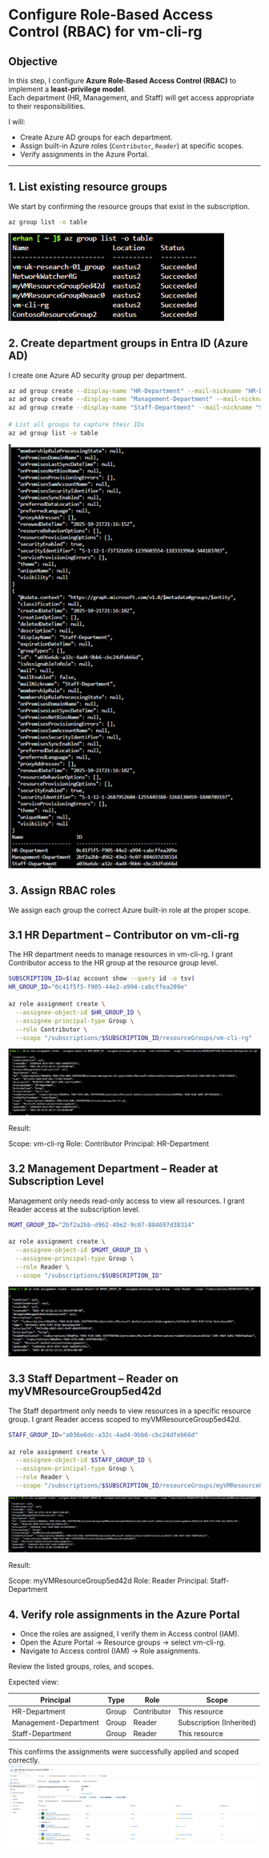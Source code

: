 # Configure Role-Based Access Control (RBAC) for vm-cli-rg

## Objective

In this step, I configure **Azure Role-Based Access Control (RBAC)** to implement a **least-privilege model**.  
Each department (HR, Management, and Staff) will get access appropriate to their responsibilities.

I will:
- Create Azure AD groups for each department.
- Assign built-in Azure roles (`Contributor`, `Reader`) at specific scopes.
- Verify assignments in the Azure Portal.

---

## 1. List existing resource groups

We start by confirming the resource groups that exist in the subscription.

```bash
az group list -o table
```
![Validation Passed](../images/27.List-recource-group.png)

## 2. Create department groups in Entra ID (Azure AD)

I create one Azure AD security group per department.

```bash
az ad group create --display-name "HR-Department" --mail-nickname "HR-Department"
az ad group create --display-name "Management-Department" --mail-nickname "Management-Department"
az ad group create --display-name "Staff-Department" --mail-nickname "Staff-Department"

# List all groups to capture their IDs
az ad group list -o table
```
![Validation Passed](../images/28.create-department-group.png)

## 3. Assign RBAC roles

We assign each group the correct Azure built-in role at the proper scope.

## 3.1 HR Department – Contributor on vm-cli-rg

The HR department needs to manage resources in vm-cli-rg.
I grant Contributor access to the HR group at the resource group level.

```bash
SUBSCRIPTION_ID=$(az account show --query id -o tsv)
HR_GROUP_ID="0c41f5f5-f905-44e2-a994-cabcffea209e"

az role assignment create \
  --assignee-object-id $HR_GROUP_ID \
  --assignee-principal-type Group \
  --role Contributor \
  --scope "/subscriptions/$SUBSCRIPTION_ID/resourceGroups/vm-cli-rg"
```
![Validation Passed](../images/29.HR-role-create.png)

Result:

Scope: vm-cli-rg
Role: Contributor
Principal: HR-Department

## 3.2 Management Department – Reader at Subscription Level

Management only needs read-only access to view all resources.
I grant Reader access at the subscription level.

```bash
MGMT_GROUP_ID="2bf2a2bb-d962-49e2-9c07-884697d38314"

az role assignment create \
  --assignee-object-id $MGMT_GROUP_ID \
  --assignee-principal-type Group \
  --role Reader \
  --scope "/subscriptions/$SUBSCRIPTION_ID"
```
![Validation Passed](../images/30.Management-role-create.png)

## 3.3 Staff Department – Reader on myVMResourceGroup5ed42d

The Staff department only needs to view resources in a specific resource group.
I grant Reader access scoped to myVMResourceGroup5ed42d.

```bash
STAFF_GROUP_ID="a036e6dc-a32c-4ad4-9bb6-cbc24dfeb66d"

az role assignment create \
  --assignee-object-id $STAFF_GROUP_ID \
  --assignee-principal-type Group \
  --role Reader \
  --scope "/subscriptions/$SUBSCRIPTION_ID/resourceGroups/myVMResourceGroup5ed42d"
```
![Validation Passed](../images/31.staff-role-create.png)

Result:

Scope: myVMResourceGroup5ed42d
Role: Reader
Principal: Staff-Department

## 4. Verify role assignments in the Azure Portal

- Once the roles are assigned, I verify them in Access control (IAM).
- Open the Azure Portal → Resource groups → select vm-cli-rg.
- Navigate to Access control (IAM) → Role assignments.

Review the listed groups, roles, and scopes.

Expected view:

| Principal             | Type  | Role        | Scope                    |
| --------------------- | ----- | ----------- | ------------------------ |
| HR-Department         | Group | Contributor | This resource            |
| Management-Department | Group | Reader      | Subscription (Inherited) |
| Staff-Department      | Group | Reader      | This resource            |


This confirms the assignments were successfully applied and scoped correctly.
![Validation Passed](../images/32.role-assignment-verify.png)


